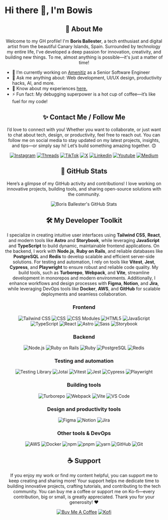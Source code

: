 <h1>Hi there 👋, I'm Bowis</h1>

<div align="center">
  <h2>🚀 About Me</h2>
  <p>Welcome to my GH profile! I'm <b>Boris Ballester</b>, a tech enthusiast and digital artist from the beautiful Canary Islands, Spain. Surrounded by technology my entire life, I've developed a deep passion for innovation, creativity, and building new things. To me, almost anything is possible—it's just a matter of time!</p>
</div>

<ul>
  <li>
    🔭 I’m currently working on 
    <a href="https://amenitiz.com/" target="_blank">Amenitiz</a> as a Senior Software Engineer
  </li>
  <li>
    💬 Ask me anything about: Web development, UI/UX design, productivity hacks, AI, and more.
  </li>
  <li>
    📄 Know about my experiences <a href="https://www.borisballester.com" target="_blank">here.</a>
  </li>
  <li>
    ⚡ Fun fact: My debugging superpower is a hot cup of coffee—it’s like fuel for my code!
  </li>
</ul>

<div align="center">
  <h2>✨ Contact Me / Follow Me</h2>
  <p>I’d love to connect with you! Whether you want to collaborate, or just want to chat about tech, design, or productivity, feel free to reach out. You can follow me on social media to stay updated on my latest projects, insights, and tips—or simply say hi! Let’s build something amazing together. 😊</p>
</div>

<div align="center">
  <a target="_blank" href="https://www.instagram.com/withbowis/"><img src="https://img.shields.io/badge/-Instagram-FF0069?style=for-the-badge&logo=instagram&logoColor=white" alt="Instagram"/></a>
  <a target="_blank" href="https://www.threads.net/@withbowis"><img src="https://img.shields.io/badge/-Threads-000000?style=for-the-badge&logo=threads&logoColor=white" alt="Threads"/></a>
  <a target="_blank" href="https://www.tiktok.com/@withbowis"><img src="https://img.shields.io/badge/-TikTok-000000?style=for-the-badge&logo=tiktok&logoColor=white" alt="TikTok" /></a>
  <a target="_blank" href="https://x.com/withbowis"><img src="https://img.shields.io/badge/-X-000000?style=for-the-badge&logo=x&logoColor=white" alt="X" /></a>
  <a target="_blank" href="https://www.linkedin.com/in/withbowis/"><img src="https://img.shields.io/badge/-Linkedin-0077B5?style=for-the-badge" alt="Linkedin"/></a>
  <a target="_blank" href="https://www.youtube.com/@withbowis"><img src="https://img.shields.io/badge/-Youtube-FF0000?style=for-the-badge" alt="Youtube"/></a>
  <a target="_blank" href="https://medium.com/@withbowis"><img src="https://img.shields.io/badge/-Medium-000000?style=for-the-badge&logo=medium&logoColor=white" alt="Medium"/></a>
</div>

<div align="center">
<h2>🚀 GitHub Stats</h2>
<p>Here’s a glimpse of my GitHub activity and contributions! I love working on innovative projects, building tools, and sharing open-source solutions with the community.</p>
    <img src="https://github-profile-summary-cards.vercel.app/api/cards/profile-details?username=bobobowis&theme=github_dark" alt="Boris Ballester's GitHub Stats"/>
</div>

<div align="center">
  <h2>🛠 My Developer Toolkit</h2>
  <p>I specialize in creating intuitive user interfaces using <b>Tailwind CSS</b>, <b>React</b>, and modern tools like <b>Astro</b> and <b>Storybook</b>, while leveraging <b>JavaScript</b> and <b>TypeScript</b> to build dynamic, maintainable frontend applications. On the backend, I work with <b>Node.js</b>, <b>Ruby on Rails</b>, and reliable databases like <b>PostgreSQL</b> and <b>Redis</b> to develop scalable and efficient server-side solutions. For testing and automation, I rely on tools like <b>Vitest</b>, <b>Jest</b>, <b>Cypress</b>, and <b>Playwright</b> to ensure robust and reliable code quality. My build tools, such as <b>Turborepo</b>, <b>Webpack</b>, and <b>Vite</b>, streamline development in monorepos and modern environments. Additionally, I enhance workflows and design processes with <b>Figma</b>, <b>Notion</b>, and <b>Jira</b>, while leveraging DevOps tools like <b>Docker</b>, <b>AWS</b>, and <b>GitHub</b> for scalable deployments and seamless collaboration.</p>
</div>

<div align="center">
  <h3>Frontend</h2>
  <img src="https://img.shields.io/badge/-Tailwind-06B6D4?logo=tailwind-css&logoColor=white&style=for-the-badge" alt="Tailwind CSS" />
  <img src="https://img.shields.io/badge/-CSS-663399?logo=css&logoColor=white&style=for-the-badge" alt="CSS" />
  <img src="https://img.shields.io/badge/-CSS_Modules-000000?logo=css-modules&logoColor=white&style=for-the-badge" alt="CSS Modules" />
  <img src="https://img.shields.io/badge/-HTML5-E34F26?logo=html5&logoColor=white&style=for-the-badge" alt="HTML5" />
  <img src="https://img.shields.io/badge/-Javascript-F7DF1E?logo=javascript&logoColor=white&style=for-the-badge" alt="JavaScript" />
  <img src="https://img.shields.io/badge/-Typescript-3178C6?logo=typescript&logoColor=white&style=for-the-badge" alt="TypeScript" />
  <img src="https://img.shields.io/badge/-React-61DAFB?logo=react&logoColor=white&style=for-the-badge" alt="React" />
  <img src="https://img.shields.io/badge/-Astro-BC52EE?logo=astro&logoColor=white&style=for-the-badge" alt="Astro" />
  <img src="https://img.shields.io/badge/-Sass-CC6699?logo=sass&logoColor=white&style=for-the-badge" alt="Sass" />
  <img src="https://img.shields.io/badge/-Storybook-FF4785?logo=storybook&logoColor=white&style=for-the-badge" alt="Storybook" />
</div>


<div align="center">
  <h3>Backend</h2>
  <img src="https://img.shields.io/badge/-Node.js-5FA04E?style=for-the-badge&logo=node-dot-js&logoColor=white" alt="Node.js" />
  <img src="https://img.shields.io/badge/-Rails-D30001?style=for-the-badge&logo=ruby-on-rails&logoColor=white" alt="Ruby on Rails" />
  <img src="https://img.shields.io/badge/-Ruby-CC342D?style=for-the-badge&logo=ruby&logoColor=white" alt="Ruby" />
  <img src="https://img.shields.io/badge/-PostgreSQL-4169E1?style=for-the-badge&logo=postgresql&logoColor=white" alt="PostgreSQL" />
  <img src="https://img.shields.io/badge/-Redis-FF4438?style=for-the-badge&logo=redis&logoColor=white" alt="Redis" />
</div>


<div align="center">
  <h3>Testing and automation</h2>
  <img src="https://img.shields.io/badge/-@testing--library-000000?style=for-the-badge&logo=testing-library&logoColor=white" alt="Testing Library" />
  <img src="https://img.shields.io/badge/-Jotai-000000?style=for-the-badge&logo=jotai&logoColor=white" alt="Jotai" />
  <img src="https://img.shields.io/badge/-Vitest-6E9F18?style=for-the-badge&logo=vitest&logoColor=white" alt="Vitest" />
  <img src="https://img.shields.io/badge/-Jest-C21325?style=for-the-badge&logo=jest&logoColor=white" alt="Jest" />
  <img src="https://img.shields.io/badge/-Cypress-69D3A7?style=for-the-badge&logo=cypress&logoColor=white" alt="Cypress" />
  <img src="https://img.shields.io/badge/-Playwright-6E9F18?style=for-the-badge&logo=playwright&logoColor=white" alt="Playwright" />
</div>

<div align="center">
  <h3>Building tools</h2>
  <img src="https://img.shields.io/badge/-Turborepo-EF4444?style=for-the-badge&logo=turborepo&logoColor=white" alt="Turborepo" />
  <img src="https://img.shields.io/badge/-Webpack-8DD6F9?style=for-the-badge&logo=webpack&logoColor=white" alt="Webpack" />
  <img src="https://img.shields.io/badge/-Vite-646CFF?style=for-the-badge&logo=vite&logoColor=white" alt="Vite" />
  <img src="https://img.shields.io/badge/-Vscode-3178C6?style=for-the-badge" alt="VS Code" />        
</div>

<div align="center">
  <h3>Design and productivity tools</h2>
  <img src="https://img.shields.io/badge/-Figma-F24E1E?style=for-the-badge&logo=figma&logoColor=white" alt="Figma" />
  <img src="https://img.shields.io/badge/-Notion-000000?style=for-the-badge&logo=notion&logoColor=white" alt="Notion" />
  <img src="https://img.shields.io/badge/-Jira-0052CC?style=for-the-badge&logo=jira&logoColor=white" alt="Jira" />        
</div>


<div align="center">
  <h3>Other tools & DevOps</h2>
  <img src="https://img.shields.io/badge/-AWS-232F3E?style=for-the-badge&logo=amazon-web-services&logoColor=white" alt="AWS" />
  <img src="https://img.shields.io/badge/-Docker-2496ED?style=for-the-badge&logo=docker&logoColor=white" alt="Docker" />
  <img src="https://img.shields.io/badge/-npm-CB3837?style=for-the-badge&logo=npm&logoColor=white" alt="npm" />
  <img src="https://img.shields.io/badge/-pnpm-F69220?style=for-the-badge&logo=pnpm&logoColor=white" alt="pnpm" />
  <img src="https://img.shields.io/badge/-yarn-2C8EBB?style=for-the-badge&logo=yarn&logoColor=white" alt="yarn" />
  <img src="https://img.shields.io/badge/-Github-181717?style=for-the-badge&logo=github&logoColor=white" alt="GitHub" />
  <img src="https://img.shields.io/badge/-Git-F05032?style=for-the-badge&logo=git&logoColor=white" alt="Git" />      
</div>

<div align="center">
  <h2>☕ Support</h2>
  <p>If you enjoy my work or find my content helpful, you can support me to keep creating and sharing more! Your support helps me dedicate time to building innovative projects, crafting tutorials, and contributing to the tech community. You can buy me a coffee or support me on Ko-fi—every contribution, big or small, is greatly appreciated. Thank you for your generosity! ❤️</p>
  <a target="_blank" href="https://buymeacoffee.com/withbowis"><img src="https://img.shields.io/badge/-Buy_Me_A_Coffee-FFDD00?style=for-the-badge&logo=buy-me-a-coffee&logoColor=white" alt="Buy Me A Coffee"/></a>
  <a target="_blank" href="https://ko-fi.com/withbowis"><img src="https://img.shields.io/badge/-Kofi-FF6433?style=for-the-badge&logo=kofi&logoColor=white" alt="Kofi"/></a>  
</div>
